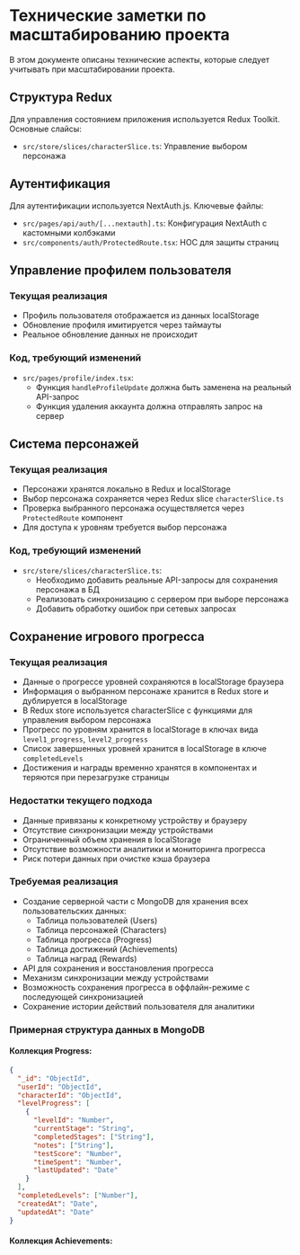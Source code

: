 # Технические заметки по масштабированию проекта

В этом документе описаны технические аспекты, которые следует учитывать при масштабировании проекта.

## Структура Redux

Для управления состоянием приложения используется Redux Toolkit. Основные слайсы:

- `src/store/slices/characterSlice.ts`: Управление выбором персонажа

## Аутентификация

Для аутентификации используется NextAuth.js. Ключевые файлы:
- `src/pages/api/auth/[...nextauth].ts`: Конфигурация NextAuth с кастомными колбэками
- `src/components/auth/ProtectedRoute.tsx`: HOC для защиты страниц

## Управление профилем пользователя

### Текущая реализация
- Профиль пользователя отображается из данных localStorage
- Обновление профиля имитируется через таймауты
- Реальное обновление данных не происходит

### Код, требующий изменений
- `src/pages/profile/index.tsx`:
  - Функция `handleProfileUpdate` должна быть заменена на реальный API-запрос
  - Функция удаления аккаунта должна отправлять запрос на сервер

## Система персонажей

### Текущая реализация
- Персонажи хранятся локально в Redux и localStorage
- Выбор персонажа сохраняется через Redux slice `characterSlice.ts`
- Проверка выбранного персонажа осуществляется через `ProtectedRoute` компонент
- Для доступа к уровням требуется выбор персонажа

### Код, требующий изменений
- `src/store/slices/characterSlice.ts`:
  - Необходимо добавить реальные API-запросы для сохранения персонажа в БД
  - Реализовать синхронизацию с сервером при выборе персонажа
  - Добавить обработку ошибок при сетевых запросах

## Сохранение игрового прогресса

### Текущая реализация
- Данные о прогрессе уровней сохраняются в localStorage браузера
- Информация о выбранном персонаже хранится в Redux store и дублируется в localStorage
- В Redux store используется characterSlice с функциями для управления выбором персонажа
- Прогресс по уровням хранится в localStorage в ключах вида `level1_progress`, `level2_progress`
- Список завершенных уровней хранится в localStorage в ключе `completedLevels`
- Достижения и награды временно хранятся в компонентах и теряются при перезагрузке страницы

### Недостатки текущего подхода
- Данные привязаны к конкретному устройству и браузеру
- Отсутствие синхронизации между устройствами
- Ограниченный объем хранения в localStorage
- Отсутствие возможности аналитики и мониторинга прогресса
- Риск потери данных при очистке кэша браузера

### Требуемая реализация
- Создание серверной части с MongoDB для хранения всех пользовательских данных:
  - Таблица пользователей (Users)
  - Таблица персонажей (Characters)
  - Таблица прогресса (Progress)
  - Таблица достижений (Achievements)
  - Таблица наград (Rewards)
- API для сохранения и восстановления прогресса
- Механизм синхронизации между устройствами
- Возможность сохранения прогресса в оффлайн-режиме с последующей синхронизацией
- Сохранение истории действий пользователя для аналитики

### Примерная структура данных в MongoDB

#### Коллекция Progress:
```json
{
  "_id": "ObjectId",
  "userId": "ObjectId",
  "characterId": "ObjectId",
  "levelProgress": [
    {
      "levelId": "Number",
      "currentStage": "String",
      "completedStages": ["String"],
      "notes": ["String"],
      "testScore": "Number",
      "timeSpent": "Number",
      "lastUpdated": "Date"
    }
  ],
  "completedLevels": ["Number"],
  "createdAt": "Date",
  "updatedAt": "Date"
}
```

#### Коллекция Achievements:
```